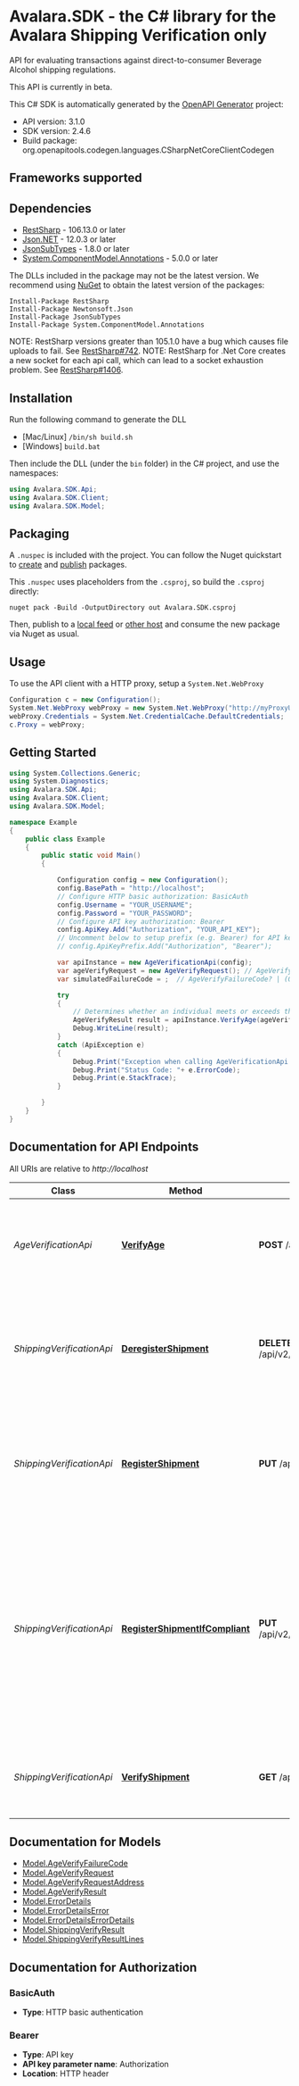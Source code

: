 # Avalara.SDK - the C# library for the Avalara Shipping Verification only

API for evaluating transactions against direct-to-consumer Beverage Alcohol shipping regulations.

This API is currently in beta.


This C# SDK is automatically generated by the [OpenAPI Generator](https://openapi-generator.tech) project:

- API version: 3.1.0
- SDK version: 2.4.6
- Build package: org.openapitools.codegen.languages.CSharpNetCoreClientCodegen

<a name="frameworks-supported"></a>
## Frameworks supported

<a name="dependencies"></a>
## Dependencies

- [RestSharp](https://www.nuget.org/packages/RestSharp) - 106.13.0 or later
- [Json.NET](https://www.nuget.org/packages/Newtonsoft.Json/) - 12.0.3 or later
- [JsonSubTypes](https://www.nuget.org/packages/JsonSubTypes/) - 1.8.0 or later
- [System.ComponentModel.Annotations](https://www.nuget.org/packages/System.ComponentModel.Annotations) - 5.0.0 or later

The DLLs included in the package may not be the latest version. We recommend using [NuGet](https://docs.nuget.org/consume/installing-nuget) to obtain the latest version of the packages:
```
Install-Package RestSharp
Install-Package Newtonsoft.Json
Install-Package JsonSubTypes
Install-Package System.ComponentModel.Annotations
```

NOTE: RestSharp versions greater than 105.1.0 have a bug which causes file uploads to fail. See [RestSharp#742](https://github.com/restsharp/RestSharp/issues/742).
NOTE: RestSharp for .Net Core creates a new socket for each api call, which can lead to a socket exhaustion problem. See [RestSharp#1406](https://github.com/restsharp/RestSharp/issues/1406).

<a name="installation"></a>
## Installation
Run the following command to generate the DLL
- [Mac/Linux] `/bin/sh build.sh`
- [Windows] `build.bat`

Then include the DLL (under the `bin` folder) in the C# project, and use the namespaces:
```csharp
using Avalara.SDK.Api;
using Avalara.SDK.Client;
using Avalara.SDK.Model;
```
<a name="packaging"></a>
## Packaging

A `.nuspec` is included with the project. You can follow the Nuget quickstart to [create](https://docs.microsoft.com/en-us/nuget/quickstart/create-and-publish-a-package#create-the-package) and [publish](https://docs.microsoft.com/en-us/nuget/quickstart/create-and-publish-a-package#publish-the-package) packages.

This `.nuspec` uses placeholders from the `.csproj`, so build the `.csproj` directly:

```
nuget pack -Build -OutputDirectory out Avalara.SDK.csproj
```

Then, publish to a [local feed](https://docs.microsoft.com/en-us/nuget/hosting-packages/local-feeds) or [other host](https://docs.microsoft.com/en-us/nuget/hosting-packages/overview) and consume the new package via Nuget as usual.

<a name="usage"></a>
## Usage

To use the API client with a HTTP proxy, setup a `System.Net.WebProxy`
```csharp
Configuration c = new Configuration();
System.Net.WebProxy webProxy = new System.Net.WebProxy("http://myProxyUrl:80/");
webProxy.Credentials = System.Net.CredentialCache.DefaultCredentials;
c.Proxy = webProxy;
```

<a name="getting-started"></a>
## Getting Started

```csharp
using System.Collections.Generic;
using System.Diagnostics;
using Avalara.SDK.Api;
using Avalara.SDK.Client;
using Avalara.SDK.Model;

namespace Example
{
    public class Example
    {
        public static void Main()
        {

            Configuration config = new Configuration();
            config.BasePath = "http://localhost";
            // Configure HTTP basic authorization: BasicAuth
            config.Username = "YOUR_USERNAME";
            config.Password = "YOUR_PASSWORD";
            // Configure API key authorization: Bearer
            config.ApiKey.Add("Authorization", "YOUR_API_KEY");
            // Uncomment below to setup prefix (e.g. Bearer) for API key, if needed
            // config.ApiKeyPrefix.Add("Authorization", "Bearer");

            var apiInstance = new AgeVerificationApi(config);
            var ageVerifyRequest = new AgeVerifyRequest(); // AgeVerifyRequest | Information about the individual whose age is being verified.
            var simulatedFailureCode = ;  // AgeVerifyFailureCode? | (Optional) The failure code included in the simulated response of the endpoint. Note that this endpoint is only available in Sandbox for testing purposes. (optional) 

            try
            {
                // Determines whether an individual meets or exceeds the minimum legal drinking age.
                AgeVerifyResult result = apiInstance.VerifyAge(ageVerifyRequest, simulatedFailureCode);
                Debug.WriteLine(result);
            }
            catch (ApiException e)
            {
                Debug.Print("Exception when calling AgeVerificationApi.VerifyAge: " + e.Message );
                Debug.Print("Status Code: "+ e.ErrorCode);
                Debug.Print(e.StackTrace);
            }

        }
    }
}
```

<a name="documentation-for-api-endpoints"></a>
## Documentation for API Endpoints

All URIs are relative to *http://localhost*

Class | Method | HTTP request | Description
------------ | ------------- | ------------- | -------------
*AgeVerificationApi* | [**VerifyAge**](docs/AgeVerificationApi.md#verifyage) | **POST** /api/v2/ageverification/verify | Determines whether an individual meets or exceeds the minimum legal drinking age.
*ShippingVerificationApi* | [**DeregisterShipment**](docs/ShippingVerificationApi.md#deregistershipment) | **DELETE** /api/v2/companies/{companyCode}/transactions/{transactionCode}/shipment/registration | Removes the transaction from consideration when evaluating regulations that span multiple transactions.
*ShippingVerificationApi* | [**RegisterShipment**](docs/ShippingVerificationApi.md#registershipment) | **PUT** /api/v2/companies/{companyCode}/transactions/{transactionCode}/shipment/registration | Registers the transaction so that it may be included when evaluating regulations that span multiple transactions.
*ShippingVerificationApi* | [**RegisterShipmentIfCompliant**](docs/ShippingVerificationApi.md#registershipmentifcompliant) | **PUT** /api/v2/companies/{companyCode}/transactions/{transactionCode}/shipment/registerIfCompliant | Evaluates a transaction against a set of direct-to-consumer shipping regulations and, if compliant, registers the transaction so that it may be included when evaluating regulations that span multiple transactions.
*ShippingVerificationApi* | [**VerifyShipment**](docs/ShippingVerificationApi.md#verifyshipment) | **GET** /api/v2/companies/{companyCode}/transactions/{transactionCode}/shipment/verify | Evaluates a transaction against a set of direct-to-consumer shipping regulations.


<a name="documentation-for-models"></a>
## Documentation for Models

 - [Model.AgeVerifyFailureCode](docs/AgeVerifyFailureCode.md)
 - [Model.AgeVerifyRequest](docs/AgeVerifyRequest.md)
 - [Model.AgeVerifyRequestAddress](docs/AgeVerifyRequestAddress.md)
 - [Model.AgeVerifyResult](docs/AgeVerifyResult.md)
 - [Model.ErrorDetails](docs/ErrorDetails.md)
 - [Model.ErrorDetailsError](docs/ErrorDetailsError.md)
 - [Model.ErrorDetailsErrorDetails](docs/ErrorDetailsErrorDetails.md)
 - [Model.ShippingVerifyResult](docs/ShippingVerifyResult.md)
 - [Model.ShippingVerifyResultLines](docs/ShippingVerifyResultLines.md)


<a name="documentation-for-authorization"></a>
## Documentation for Authorization

<a name="BasicAuth"></a>
### BasicAuth

- **Type**: HTTP basic authentication

<a name="Bearer"></a>
### Bearer

- **Type**: API key
- **API key parameter name**: Authorization
- **Location**: HTTP header

